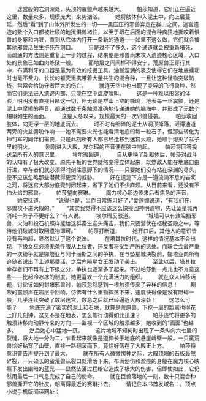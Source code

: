 　　迷宫般的岩洞深处，头顶的震颤声越来越大。
　　帕莎知道，它们正在逼近这里，数量众多，规模庞大，来势汹汹。
　　她将肢体伸入泥土中，向上层蔓延，然后“看”到了山体外所发生的一切——黑压压的邪兽奔走在群山之间，迷宫遗迹的数个入口都被壮硕的地狱惧兽堵住，以至于跟在后面的混合种疯狂地撕咬着惧兽的身躯和内脏，直到从它体内打开一条新的通道——如果不这么做，它们就会被其他邪兽活生生挤死在洞口。
　　只是过不了多久，这个通道就会被重新堵死，而疏通的方法则是重复上一步的过程，结果便是邪兽尚未攻入遗迹核心区域，入口处的景象已如血肉炼狱一般。
　　而地层之间同样不得安宁，荒原兽正穿行其中，布满利牙的口器是最为有效的挖掘工具，油腻湿润的表皮使得它们在地底蠕动时也毫不费力，长长的躯壳里携带着大量共生的混合种，一旦让这种怪物突破防线，常常会给防守者巨大的伤亡。
　　就连天空中也出现了变异的飞行兽种，然而它们无法进入遗迹内部，只能在空中盘旋嚎叫。
　　这是一种难以形容的体验，明明没有直接目睹这一切，但无论是群山上空的嘶鸣，地表每一丝震颤，还是泥土中摩擦的声音，都通过数千条触须准确地传递进她的脑海中，并形成了无数个栩栩如生的画面。
　　这是入冬以来，规模最大的一次邪兽侵袭。
　　帕莎收回肢体，向更深一层的地底沉去。
　　时不时有细碎的泥土从洞顶掉落，砸得通道两旁的火盆劈啪作响——她不需要火光也能看清地底的每一粒石子，但那些转化为神罚军的同伴们需要，只是此刻所有人都已经迁移到迷宫大殿，她顺手熄灭了盆子里的明火。
　　刚刚进入大殿，埃尔瑕的声音便在脑中响起。
　　帕莎将回答投送至所有人的意识里，
　　埃尔瑕回道，
　　自从更换了新躯体后，帕莎对战斗的认知有了极大改变。原先平板的世界陡然变得立体起来，既然敌人能在地底自由行进，幸存者们就必须得时刻注意脚下的情况——只要她们没有站在深渊的尽头，便不应该忽略那些潜藏得更深的威胁。
　　好在遗迹下方是一道流淌不息的岩浆之河，将迷宫大部分底壳封闭起来，省下了她们不少麻烦。从目前来看，还没有不怕火焰的邪兽。
　　帕莎望向赛琳。
　　魔力核心那边传来后者焦急的声音，
　　她安抚道，
　　“说得也是，当作日常练习好了，”爱莲娜说道，“有我们在，邪兽攻不进大殿的。”
　　“其实我觉得不应该这么快接回神明遗物，先让坠星城再消耗一阵子不更好么？”有人说。
　　埃尔瑕反驳道。
　　“城墙可以有效阻挡邪兽，火油和投石机照样能给这群畜生迎头痛击，我们只要潜伏在枢秘圣殿之中，等待他们破城时取回遗物即可。”
　　帕莎打断道，
　　她开口后，其他人的意识皆没有再响起，显然默认了这个说法。
　　在塔其拉时代，这样的情况基本不会出现，下级女巫必须无条件服从上位者，违反者将受到严厉的惩处。而联合会最严重的一次纷争就是娜塔亚与阿卡丽斯之间的争执，在与坠星城决裂前，娜塔亚向所有追随者说出了上述那番话，之后向陨星女王发动了袭击。
　　至此以后，塔其拉幸存者们不再有上下级之分，争执也逐渐多了起来。不过帕莎倒一点儿也不介意这些——比起冷冰冰的制度，她更喜欢一个充满活力的组织。
　　就在众人转移话题，讨论该如何封堵邪兽时，帕莎忽然感到一根触须传来了异样的信息！
　　剧烈的震颤声在岩层中回响，仿佛有什么重物摔落下来，速度快得像是没有阻碍一般，几乎连续突破了数层迷宫，数息之后就已经逼近大殿深处！
　　这怎么可能？
　　地底充满了密实的泥土和石块，就算是荒原兽，下挖一层的距离也得花上好几刻钟，这又不是在地表，怎么能行动得如此迅速？
　　帕莎连忙将更多的触须转移向动静传来的方向——监视一个区域的触须越多，她收到的“画面”也越多。
　　然后她心中猛地一沉。
　　这片地域不知何时出现了一条纵向六七里的裂缝，将大地一分为二，乍看起来就像是道伸长于地底的悬崖峭壁一般。一只蛮荒兽恰好钻穿了山壁，直接一路翻滚而下，竟恰好落在了大殿正上方。
　　帕莎将意识警告声提升到了最大，
　　就在所有人微微愣神之际，大殿顶端的石板轰然碎裂，一只硕长的蛮荒兽从裂口处滑落下来，布满划伤和淤痕的身躯在魔力核心映照下发出幽暗的蓝光——显然坠落过程给它造成了极大的伤害，但即使如此，它仍然用最后一口气息完成了自己的使命。
　　就在巨兽落地的一刻，数十只混合种邪兽撕开它的肚皮，朝离得最近的赛琳扑去。
　　请记住本书首发域名：。顶点小说手机版阅读网址：
